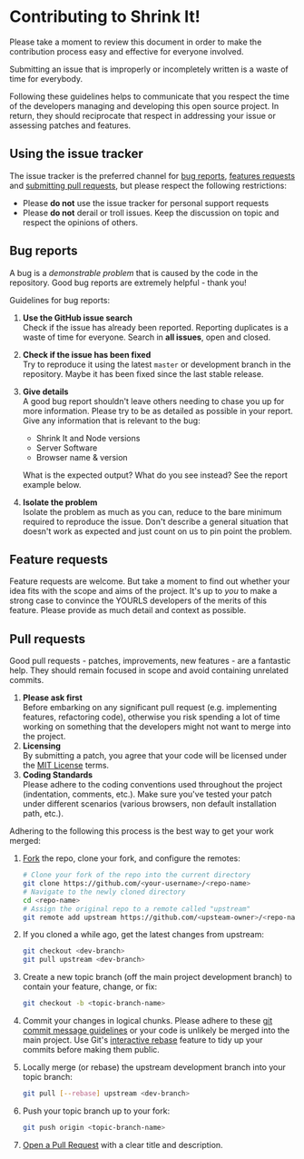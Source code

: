 # Contributing to Shrink It!

Please take a moment to review this document in order to make the contribution
process easy and effective for everyone involved.

Submitting an issue that is improperly or incompletely written is a waste of time for everybody.

Following these guidelines helps to communicate that you respect the time of
the developers managing and developing this open source project. In return,
they should reciprocate that respect in addressing your issue or assessing
patches and features.


## Using the issue tracker

The issue tracker is the preferred channel for [bug reports](#bugs),
[features requests](#features) and [submitting pull
requests](#pull-requests), but please respect the following restrictions:

* Please **do not** use the issue tracker for personal support requests
* Please **do not** derail or troll issues. Keep the discussion on topic and
  respect the opinions of others.


<a name="bugs"></a>
## Bug reports

A bug is a _demonstrable problem_ that is caused by the code in the repository.
Good bug reports are extremely helpful - thank you!

Guidelines for bug reports:

1. **Use the GitHub issue search**  
   Check if the issue has already been reported. Reporting duplicates is a waste of
   time for everyone. Search in **all issues**, open and closed.
2. **Check if the issue has been fixed**  
   Try to reproduce it using the latest `master` or development branch in the repository.
   Maybe it has been fixed since the last stable release.
3. **Give details**  
   A good bug report shouldn't leave others needing to chase you up for more
   information. Please try to be as detailed as possible in your report.
   Give any information that is relevant to the bug: 
   * Shrink It and Node versions
   * Server Software
   * Browser name & version
   
   What is the expected output? What do you see instead? See the report example below.  
7. **Isolate the problem**  
   Isolate the problem as much as you can, reduce to the bare minimum required to reproduce the issue.
   Don't describe a general situation that doesn't work as expected and just count on us to pin
   point the problem. 


<a name="features"></a>
## Feature requests

Feature requests are welcome. But take a moment to find out whether your idea
fits with the scope and aims of the project. It's up to *you* to make a strong
case to convince the YOURLS developers of the merits of this feature. Please
provide as much detail and context as possible.


<a name="pull-requests"></a>
## Pull requests

Good pull requests - patches, improvements, new features - are a fantastic
help. They should remain focused in scope and avoid containing unrelated
commits.

1. **Please ask first**  
   Before embarking on any significant pull request (e.g. implementing features,
   refactoring code), otherwise you risk spending a lot of time working on
   something that the developers might not want to merge into the project.
2. **Licensing**  
   By submitting a patch, you agree that your code will be licensed under the
   [MIT License](https://github.com/HyperNovaVY/shrink-it/blob/master/LICENSE) terms.
3. **Coding Standards**  
   Please adhere to the coding conventions used throughout the project (indentation,
   comments, etc.). Make sure you've tested your patch under
   different scenarios (various browsers, non default installation path, etc.).

Adhering to the following this process is the best way to get your work
merged:

1. [Fork](https://help.github.com/fork-a-repo/) the repo, clone your fork,
   and configure the remotes:

   ```bash
   # Clone your fork of the repo into the current directory
   git clone https://github.com/<your-username>/<repo-name>
   # Navigate to the newly cloned directory
   cd <repo-name>
   # Assign the original repo to a remote called "upstream"
   git remote add upstream https://github.com/<upsteam-owner>/<repo-name>
   ```

2. If you cloned a while ago, get the latest changes from upstream:

   ```bash
   git checkout <dev-branch>
   git pull upstream <dev-branch>
   ```

3. Create a new topic branch (off the main project development branch) to
   contain your feature, change, or fix:

   ```bash
   git checkout -b <topic-branch-name>
   ```

4. Commit your changes in logical chunks. Please adhere to these [git commit
   message guidelines](https://tbaggery.com/2008/04/19/a-note-about-git-commit-messages.html)
   or your code is unlikely be merged into the main project. Use Git's
   [interactive rebase](https://help.github.com/articles/interactive-rebase)
   feature to tidy up your commits before making them public.

5. Locally merge (or rebase) the upstream development branch into your topic branch:

   ```bash
   git pull [--rebase] upstream <dev-branch>
   ```

6. Push your topic branch up to your fork:

   ```bash
   git push origin <topic-branch-name>
   ```

10. [Open a Pull Request](https://help.github.com/articles/using-pull-requests/)
    with a clear title and description.
